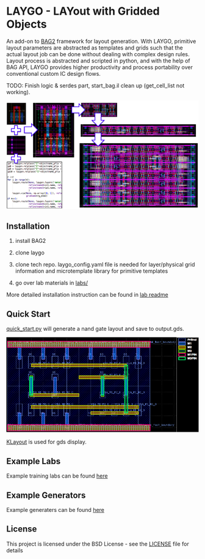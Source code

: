 # LAYGO - LAYout with Gridded Objects 

An add-on to [BAG2](https://bwrcrepo.eecs.berkeley.edu/erichang/bag2) framework for layout generation.
With LAYGO, primitive layout parameters are abstracted as templates and grids such that the actual layout job can be done without dealing with complex design rules.
Layout process is abstracted and scripted in python, and with the help of BAG API, LAYGO provides higher productivity and process portability over conventional custom IC design flows.

TODO: Finish logic & serdes part, start_bag.il clean up (get_cell_list not working).

![laygo](images/laygo_concept.png)


## Installation
1. install BAG2

2. clone laygo

3. clone tech repo. laygo_config.yaml file is needed for layer/physical grid information and microtemplate library for primitive templates

4. go over lab materials in [labs/](labs/)

More detailed installation instruction can be found in [lab readme](docs/labs.md)


## Quick Start
[quick_start.py](quick_start_GDS.py) will generate a nand gate layout
and save to output.gds.

![qs_nand](images/laygo_quickstart.png)

[KLayout](http://www.klayout.de/) is used for gds display.


## Example Labs
Example training labs can be found [here](docs/labs.md)


## Example Generators
Example generaters can be found [here](docs/generators.md)


## License
This project is licensed under the BSD License - see the [LICENSE](../LICENSE) file for details


